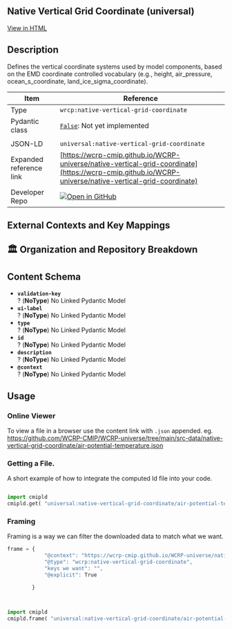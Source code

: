 

<section id="description">

# Native Vertical Grid Coordinate  (universal)

[View in HTML](https://wcrp-cmip.github.io/WCRP-universe/native-vertical-grid-coordinate/native-vertical-grid-coordinate)

## Description
Defines the vertical coordinate systems used by model components, based on the EMD coordinate controlled vocabulary (e.g., height, air_pressure, ocean_s_coordinate, land_ice_sigma_coordinate).


</section>



<section id="info">


| Item | Reference |
| --- | --- |
| Type | `wrcp:native-vertical-grid-coordinate` |
| Pydantic class | [`False`](https://github.com/ESGF/esgf-vocab/blob/main/src/esgvoc/api/data_descriptors/False.py):  Not yet implemented |
| | |
| JSON-LD | `universal:native-vertical-grid-coordinate` |
| Expanded reference link | [https://wcrp-cmip.github.io/WCRP-universe/native-vertical-grid-coordinate](https://wcrp-cmip.github.io/WCRP-universe/native-vertical-grid-coordinate) |
| Developer Repo | [![Open in GitHub](https://img.shields.io/badge/Open-GitHub-blue?logo=github&style=flat-square)](https://github.com/WCRP-CMIP/WCRP-universe/tree/main/src-data/native-vertical-grid-coordinate) |


</section>
    <section id="links">

 </section>

## External Contexts and Key Mappings

 </section>


## 🏛️ Organization and Repository Breakdown

<section id="schema">

## Content Schema

- **`validation-key`**  
  ? (**NoType**)
  No Linked Pydantic Model 
- **`ui-label`**  
  ? (**NoType**)
  No Linked Pydantic Model 
- **`type`**  
  ? (**NoType**)
  No Linked Pydantic Model 
- **`id`**  
  ? (**NoType**)
  No Linked Pydantic Model 
- **`description`**  
  ? (**NoType**)
  No Linked Pydantic Model 
- **`@context`**  
  ? (**NoType**)
  No Linked Pydantic Model 





</section>   

<section id="usage">

## Usage

### Online Viewer 
To view a file in a browser use the content link with `.json` appended. 
eg. https://github.com/WCRP-CMIP/WCRP-universe/tree/main/src-data/native-vertical-grid-coordinate/air-potential-temperature.json

### Getting a File. 

A short example of how to integrate the computed ld file into your code. 

```python

import cmipld
cmipld.get( "universal:native-vertical-grid-coordinate/air-potential-temperature")

```

### Framing
Framing is a way we can filter the downloaded data to match what we want. 
```js
frame = {
            "@context": "https://wcrp-cmip.github.io/WCRP-universe/native-vertical-grid-coordinate/_context_",
            "@type": "wcrp:native-vertical-grid-coordinate",
            "keys we want": "",
            "@explicit": True

        }
        
```

```python

import cmipld
cmipld.frame( "universal:native-vertical-grid-coordinate/air-potential-temperature" , frame)

```
</section>

    